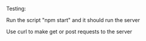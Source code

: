 Testing:

Run the script "npm start" and it should run the server

Use curl to make get or post requests to the server



